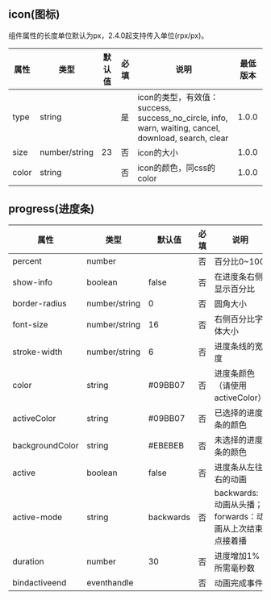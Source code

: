## icon(图标)
组件属性的长度单位默认为px，2.4.0起支持传入单位(rpx/px)。

| 属性 | 类型 | 默认值 | 必填 | 说明 | 最低版本
|--|--|--|--|--|--|
| type | string |  | 是 | icon的类型，有效值：success, success_no_circle, info, warn, waiting, cancel, download, search, clear | 1.0.0
| size | number/string | 23 | 否 | icon的大小 | 1.0.0
| color | string |  | 否 | icon的颜色，同css的color | 1.0.0

## progress(进度条)

| 属性 | 类型 | 默认值 | 必填 | 说明 | 最低版本
|--|--|--|--|--|--|
| percent | number |  | 否 | 百分比0~100 | 1.0.0
| show-info | boolean | false | 否 | 在进度条右侧显示百分比 | 1.0.0
| border-radius | number/string | 0 | 否 | 圆角大小 | 2.3.1
| font-size | number/string | 16 | 否 | 右侧百分比字体大小 | 2.3.1
| stroke-width | number/string | 6 | 否 | 进度条线的宽度 | 1.0.0
| color | string | #09BB07 | 否 | 进度条颜色（请使用activeColor） | 1.0.0
| activeColor | string | #09BB07 | 否 | 已选择的进度条的颜色 | 1.0.0
| backgroundColor | string | #EBEBEB | 否 | 未选择的进度条的颜色 | 1.0.0
| active | boolean | false | 否 | 进度条从左往右的动画 | 1.0.0
| active-mode | string | backwards | 否 | backwards: 动画从头播；forwards：动画从上次结束点接着播 | 1.7.0
| duration | number | 30 | 否 | 进度增加1%所需毫秒数 | 2.8.2
| bindactiveend | eventhandle |  | 否 | 动画完成事件 | 2.4.1
